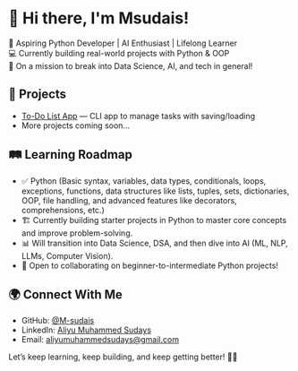 # 👋 Hi there, I'm Msudais!

🎯 Aspiring Python Developer | AI Enthusiast | Lifelong Learner  
💻 Currently building real-world projects with Python & OOP  
🚀 On a mission to break into Data Science, AI, and tech in general!

## 🧰 Projects
- [To-Do List App](https://github.com/M-sudais/To-Do-List-App) — CLI app to manage tasks with saving/loading
- More projects coming soon...

## 🛤️ Learning Roadmap
- ✅ Python (Basic syntax, variables, data types, conditionals, loops, exceptions, functions, data structures like lists, tuples, sets, dictionaries, OOP, file handling, and advanced features like decorators, comprehensions, etc.)
- 🏗️ Currently building starter projects in Python to master core concepts and improve problem-solving.
- 📊 Will transition into Data Science, DSA, and then dive into AI (ML, NLP, LLMs, Computer Vision).
- 🤝 Open to collaborating on beginner-to-intermediate Python projects!

## 🌍 Connect With Me
- GitHub: [@M-sudais](https://github.com/M-sudais)
- LinkedIn: [Aliyu Muhammed Sudays](https://www.linkedin.com/in/aliyu-muhammed-sudays-a2510322a)
- Email: aliyumuhammedsudays@gmail.com

Let’s keep learning, keep building, and keep getting better! 💪🚀

